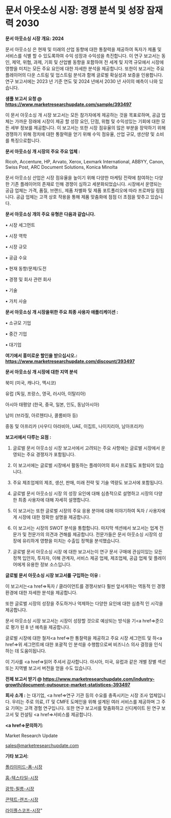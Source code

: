 # 문서 아웃소싱 시장: 경쟁 분석 및 성장 잠재력 2030

<strong>문서 아웃소싱 시장 개요: 2024</strong>

문서 아웃소싱 은 현재 및 미래의 산업 동향에 대한 통찰력을 제공하여 독자가 제품 및 서비스를 식별 할 수 있도록하여 수익 성장과 수익성을 촉진합니다. 이 연구 보고서는 동인, 제약, 위협, 과제, 기회 및 산업별 동향을 포함하여 전 세계 및 지역 규모에서 시장에 영향을 미치는 모든 주요 요인에 대한 자세한 분석을 제공합니다. 또한이 보고서는 주요 플레이어의 다운 스트림 및 업스트림 분석과 함께 글로벌 확실성과 보증을 인용합니다. 연구 보고서에는 2023 년 기준 연도 및 2024 년에서 2030 년 사이의 예측이 나와 있습니다.



<strong>샘플 보고서 요청 @ <a href=https://www.marketresearchupdate.com/sample/393497>https://www.marketresearchupdate.com/sample/393497</a></strong>

이 문서 아웃소싱 개 시장 보고서는 모든 참가자에게 제공하는 것을 목표로하며, 공급 업체는 가까운 장래에 시장이 제공 할 성장 요인, 단점, 위협 및 수익성있는 기회에 대한 모든 세부 정보를 제공합니다. 이 보고서는 또한 시장 점유율의 많은 부분을 장악하기 위해 경쟁하기 위해 정치에 대한 통찰력을 얻기 위해 수익 점유율, 산업 규모, 생산량 및 소비를 특징으로합니다.



<strong>문서 아웃소싱 개 시장의 주요 주요 업체 :</strong>

Ricoh, Accenture, HP, Arvato, Xerox, Lexmark International, ABBYY, Canon, Swiss Post, ARC Document Solutions, Konica Minolta

문서 아웃소싱 산업은 시장 점유율을 높이기 위해 다양한 마케팅 전략에 참여하는 다양한 기존 플레이어의 존재로 인해 경쟁이 심하고 세분화되었습니다. 시장에서 운영되는 공급 업체는 가격, 품질, 브랜드, 제품 차별화 및 제품 포트폴리오에 따라 프로파일 링됩니다. 공급 업체는 고객 상호 작용을 통해 제품 맞춤화에 점점 더 초점을 맞추고 있습니다.



<strong>문서 아웃소싱 개의 주요 유형은 다음과 같습니다.</strong>

• 시장 세그먼트

• 시장 역학

• 시장 규모

• 공급 수요

• 현재 동향/문제/도전

• 경쟁 및 회사 관련 회사

• 기술

• 가치 사슬



<strong>문서 아웃소싱 개 시장을위한 주요 최종 사용자 애플리케이션 :</strong>

• 소규모 기업

• 중간 기업

• 대기업



<strong>여기에서 흥미로운 할인을 받으십시오.: <a href=https://www.marketresearchupdate.com/discount/393497>https://www.marketresearchupdate.com/discount/393497</a></strong>



<strong>문서 아웃소싱 개 시장에 대한 지역 분석</strong>

북미 (미국, 캐나다, 멕시코)

유럽 (독일, 프랑스, 영국, 러시아, 이탈리아)

아시아 태평양 (한국, 중국, 일본, 인도, 동남아시아)

남미 (브라질, 아르헨티나, 콜롬비아 등)

중동 및 아프리카 (사우디 아라비아, UAE, 이집트, 나이지리아, 남아프리카)



<strong>보고서에서 다루는 요점 :</strong>

1. 글로벌 문서 아웃소싱 시장 보고서에서 고려되는 주요 사항에는 글로벌 시장에서 운영되는 주요 경쟁자가 포함됩니다.

2. 이 보고서에는 글로벌 시장에서 활동하는 플레이어의 회사 프로필도 포함되어 있습니다.

3. 주요 제조업체의 제조, 생산, 판매, 미래 전략 및 기술 역량도 보고서에 포함됩니다.

4. 글로벌 문서 아웃소싱 시장 의 성장 요인에 대해 심층적으로 설명하고 시장의 다양한 최종 사용자에 대해 자세히 설명합니다.

5. 이 보고서는 또한 글로벌 시장의 주요 응용 분야에 대해 이야기하여 독자 / 사용자에게 시장에 대한 정확한 설명을 제공합니다.

6. 이 보고서는 시장의 SWOT 분석을 통합합니다. 마지막 섹션에서 보고서는 업계 전문가 및 전문가의 의견과 견해를 제공합니다. 전문가들은 문서 아웃소싱 시장의 성장에 유리하게 영향을 미치는 수출입 정책을 분석했습니다.

7. 글로벌 문서 아웃소싱 시장 에 대한 보고서는이 연구 문서 구매에 관심이있는 모든 정책 입안자, 투자자, 이해 관계자, 서비스 제공 업체, 제조업체, 공급 업체 및 플레이어에게 유용한 정보 소스입니다.



<strong>글로벌 문서 아웃소싱 시장 보고서를 구입하는 이유 :</strong>

이 보고서는<a href=>독자 / 클</a>라이언트를 경쟁사보다 훨씬 앞서게하는 역동적 인 경쟁 환경에 대한 자세한 분석을 제공합니다.

또한 글로벌 시장의 성장을 주도하거나 억제하는 다양한 요인에 대한 심층적 인 시각을 제공합니다.

문서 아웃소싱 시장 보고서는 시장이 성장할 것으로 예상되는 방식을 기<a href=>준으로</a> 평가 된 8 년 예측을 제공합니다.

글로벌 시장에 대한 철저<a href=>한 통찰력</a>을 제공하고 주요 시장 세그먼트 및 하<a href=>위 세그</a>먼트에 대한 포괄적 인 분석을 수행함으로써 비즈니스 의사 결정을 인식하는 데 도움이됩니다.

이 기사를 <a href=>읽어 주</a>셔서 감사합니다. 아시아, 미국, 유럽과 같은 개별 장별 섹션 또는 지역별 보고서 버전을 얻을 수도 있습니다.



<strong>전체 보고서 받기 @ <a href=https://www.marketresearchupdate.com/industry-growth/document-outsource-market-statistices-393497>https://www.marketresearchupdate.com/industry-growth/document-outsource-market-statistices-393497</a></strong>



<strong>회사 소개 :</strong>
는 대기업, <a href=>연구 기</a>관 등의 수요를 충족시키는 시장 조사 업체입니다. 우리는 주로 의료, IT 및 CMFE 도메인을 위해 설계된 여러 서비스를 제공하며 그 주요 기여는 고객 경험 연구입니다. 또한 연구 보고서를 맞춤화하고 신디케이트 된 연구 보고서 및 컨설팅 <a href=>서비</a>스를 제공합니다.



<strong><a href=>문의하기:</a></strong>

Market Research Update

sales@marketresearchupdate.com



<strong>기타 보고서:</strong>

<a href=https://www.linkedin.com/pulse/폴리이미드-폼-시장-동향-및-성장-전망-trend-tracking-tips-360-analysis/>폴리이미드-폼-시장</a>

<a href=https://www.linkedin.com/pulse/홈-텍스타일-시장-경쟁-분석-및-성장-잠재력-2029-data-dive-diaries-24-analysis-jg0zf/>홈-텍스타일-시장</a>

<a href=https://www.linkedin.com/pulse/광학-필름-시장-현재-및-미래-성장-2029-survey-savvy-insights-360-analysis-damwf/>광학-필름-시장</a>

<a href=https://www.linkedin.com/pulse/콘텍트-렌즈-시장-세분화-연구-및-목표-고객2030년-market-matrix-musings-analysis-dsl4f/>콘텍트-렌즈-시장</a>

<a href=https://www.linkedin.com/pulse/라이플스코프-시장-진입-전략-및-위험-평가2029년-survey-spotlight-pro-24-analysis-8oowf/>라이플스코프-시장</a>"
